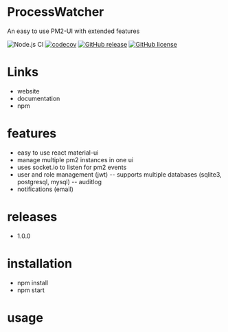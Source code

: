 # ProcessWatcher
An easy to use PM2-UI with extended features

![Node.js CI](https://github.com/MattEagle95/code-blocks/workflows/Node.js%20CI/badge.svg)
[![codecov](https://codecov.io/gh/MattEagle95/code-blocks/branch/main/graph/badge.svg?token=B7UGGOXMLX)](https://codecov.io/gh/MattEagle95/code-blocks)
[![GitHub release](https://img.shields.io/github/release/MattEagle95/code-blocks.svg)](https://github.com/MattEagle95/code-blocks/releases/)
[![GitHub license](https://img.shields.io/github/license/Naereen/StrapDown.js.svg)](https://github.com/Naereen/StrapDown.js/blob/master/LICENSE)

# Links
- website
- documentation
- npm

# features
- easy to use react material-ui
- manage multiple pm2 instances in one ui
- uses socket.io to listen for pm2 events
- user and role management (jwt)
-- supports multiple databases (sqlite3, postgresql, mysql)
-- auditlog
- notifications (email)

# releases
- 1.0.0

# installation
- npm install 
- npm start

# usage
